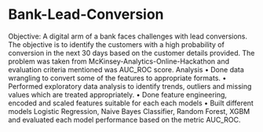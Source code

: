 # Bank-Lead-Conversion
 
Objective: A digital arm of a bank faces challenges with lead conversions. The objective is to identify the customers with a high probability of conversion in the next 30 days based on the customer details provided. The problem was taken from McKinsey-Analytics-Online-Hackathon and evaluation criteria mentioned was AUC_ROC score.
Analysis
• Done data wrangling to convert some of the features to appropriate formats.
• Performed exploratory data analysis to identify trends, outliers and missing values which are treated appropriately.
• Done feature engineering, encoded and scaled features suitable for each each models
• Built different models Logistic Regression, Naive Bayes Classifier, Random Forest, XGBM and evaluated each model performance based on the metric AUC_ROC.
